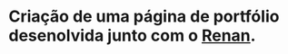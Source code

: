 # Criação de uma página de portfólio desenolvida junto com o [Renan](https://github.com/RenanJPaula).
